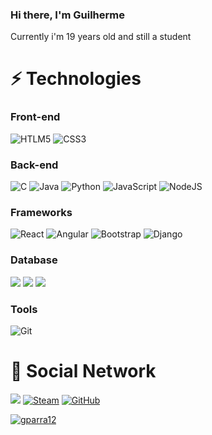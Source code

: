 ### Hi there, I'm Guilherme

<p>Currently i'm 19 years old and still a student</p>

# :zap: Technologies

<h3>Front-end</h3>
  <p>
    <img alt="HTLM5" src="https://img.shields.io/badge/HTML5%20-%23E34F26.svg?&style=for-the-badge&logo=html5&logoColor=white"/> <!-- HTML5 -->
    <img alt="CSS3" src="https://img.shields.io/badge/CSS3%20-%231572B6.svg?&style=for-the-badge&logo=css3&logoColor=white"/> <!-- CSS3 -->
  </p>

<h3>Back-end</h3>
  <p>
    <img alt="C" src="https://img.shields.io/badge/c%20-%2300599C.svg?&style=for-the-badge&logo=c&logoColor=white"/> <!-- C -->
    <img alt="Java" src="https://img.shields.io/badge/Java-%23ED8B00.svg?&style=for-the-badge&logo=java&logoColor=white"/> <!-- Java -->
    <img alt="Python" src="https://img.shields.io/badge/Python%20-%2314354C.svg?&style=for-the-badge&logo=python&logoColor=white"/> <!-- Python -->
    <img alt="JavaScript" src="https://img.shields.io/badge/JavaScript-F7DF1E?style=for-the-badge&logo=javascript&logoColor=black"/> <!-- JavaScript -->
    <img alt="NodeJS" src="https://img.shields.io/badge/Node.js-43853D?style=for-the-badge&logo=node.js&logoColor=white"/> <!-- NodeJS -->
  </p>

<h3>Frameworks</h3>
  <p>
      <img alt="React" src="https://img.shields.io/badge/React-20232A?style=for-the-badge&logo=react&logoColor=61DAFB"/> <!-- React --> 
      <img alt="Angular" src="https://img.shields.io/badge/angular%20-%23DD0031.svg?&style=for-the-badge&logo=angular&logoColor=white"/> <!-- Angular -->
      <img alt="Bootstrap" src="https://img.shields.io/badge/Bootstrap%20-%23563D7C.svg?&style=for-the-badge&logo=bootstrap&logoColor=white"/> <!-- BOOTSTRAP -->
      <img alt="Django" src="https://img.shields.io/badge/Django-092E20?style=for-the-badge&logo=django&logoColor=white"> <!-- Django -->
  </p>

<h3>Database</h3>
  <p>
    <img src="https://img.shields.io/badge/oracle%20-%23F00000.svg?&style=for-the-badge&logo=oracle&logoColor=white" /> <!-- Oracle -->
    <img src="https://img.shields.io/badge/SQL%20Server-%2312100E.svg?logo=microsoft-sql-server&logoColor=red&style=for-the-badge"/> <!-- SQL -->
    <img src="https://img.shields.io/badge/MongoDB-4EA94B?style=for-the-badge&logo=mongodb&logoColor=white"/> <!--MongoDB-->
  </p>

<h3>Tools</h3>
  <p>
    <img alt="Git" src="https://img.shields.io/badge/Git-%2312100E.svg?logo=git&style=for-the-badge"/> <!-- Git -->
  </p>


# :satellite: Social Network

<p>
  <a href="https://linkedin.com/in/guilhermeparra7/" target="_blank"><img src="https://img.shields.io/badge/LinkedIn%20-%230077B5.svg?&style=for-the-badge&logo=linkedin&logoColor=white"/></a> <!-- Linkedin -->
  <a href="https://steamcommunity.com/id/parra117/" target="_blank"><img alt="Steam" src="https://img.shields.io/badge/steam%20-%23000000.svg?&style=for-the-badge&logo=steam&logoColor=white"/></a> <!--Steam -->
  <a href="https://github.com/gparra12" target="_blank"><img alt="GitHub" src="https://img.shields.io/badge/GitHub-black?logo=GitHub&style=for-the-badge"/></a> <!-- GitHub -->
</p>

[![gparra12](https://github-readme-stats.vercel.app/api?username=gparra12&theme=dracula)](https://github.com/anuraghazra/github-readme-stats)
